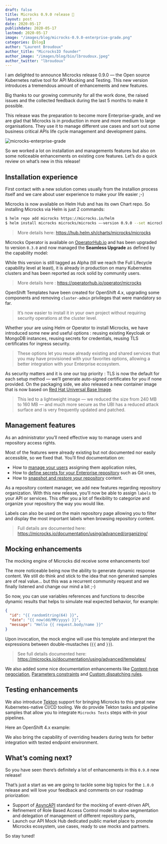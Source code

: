 ```yaml
---
draft: false
title: Microcks 0.9.0 release 🚀
layout: post
date: 2020-05-17
publishdate: 2020-05-17
lastmod: 2020-05-17
image: "/images/blog/microcks-0.9.0-enterprise-grade.png"
categories: [blog]
author: "Laurent Broudoux"
author_title: "MicrocksIO founder"
author_image: "/images/blog/bio/lbroudoux.jpeg"
author_twitter: "lbroudoux"
---
```


I am delighted to announce Microcks release 0.9.0 — the Open source Kubernetes native tool for API Mocking and Testing. This new version introduces a tremendous amount of enhancements and new features.

Big thanks to our growing community for all the work done, the raised issues and the collected feedback during the last 5 months to make it possible.

This release was the preparation to become more Enterprise-grade, and we are glad that Microcks is in production in more and more medium to large organisations. They use it to manage different use cases and sort out some business critical APIs life cycle management and development pains.

![microcks-enterprise-grade](/images/blog/microcks-0.9.0-enterprise-grade.png)

So we worked a lot on installation and managements features but also on some noticeable enhancements on existing core features.
Let’s do a quick review on what’s new in this release!

## Installation experience

First contact with a new solution comes usually from the installion process itself and we care about user experience to make your life easier ;-)

Microcks is now available on Helm Hub and has its own Chart repo. So installing Microcks via Helm is just 2 commands:

```sh
$ helm repo add microcks https://microcks.io/helm
$ helm install microcks microcks/microcks —-version 0.9.0 --set microcks.url=microcks.$(minikube ip).nip.io,keycloak.url=keycloak.$(minikube ip).nip.io
```

> More details here: https://hub.helm.sh/charts/microcks/microcks

Microcks Operator is available on [OperatorHub.io](https://operatorhub.io/operator/microcks) and has been upgraded to version `0.3.0` and now managed the **Seamless Upgrade** as defined by the capability model:

While this version is still tagged as Alpha (till we reach the Full Lifecycle capability level at least), it is already in production on many Kubernetes clusters and has been reported as rock solid by community users.

> More details here : https://operatorhub.io/operator/microcks

OpenShift Templates have been created for OpenShift 4.x, upgrading some components and removing `cluster-admin` privileges that were mandatory so far.

> It’s now easier to install it in your own project without requiring security operations at the cluster level.

Whether your are using Helm or Operator to install Microcks, we have introduced some new and useful options : reusing existing Keycloak or MongoDB instances, reusing secrets for credentials, reusing TLS certificates for ingress security.

> These options let you reuse already existing and shared services that you may have provisioned with your favorites options, allowing a better integration with your Enterprise ecosystem.

As security matters and it is one our top priority : TLS is now the default for each setup method — we’ll generate auto-signed certificates for you if none provided. On the packaging side, we also released a new container image that is now based on [Red Hat Universal Base Image](https://developers.redhat.com/products/rhel/ubi/).

> This led to a lightweight image — we reduced the size from 240 MB to 160 MB — and much more secure as the UBI has a reduced attack surface and is very frequently updated and patched.

## Management features

As an administrator you’ll need effective way to manage users and repository access rights.

Most of the features were already existing but not documented nor easily accessible, so we fixed that. You’ll find documentation on:

* How to [manage your users](https://microcks.io/documentation/administrating/users/) assigning them application roles,
* How to [define secrets for your Enterprise repository](https://microcks.io/documentation/administrating/secrets/) such as Git ones,
* How to [snapshot and restore your repository](https://microcks.io/documentation/administrating/snapshots/) content.

As a repository content manager, we add new features regarding repository organization. With this new release, you’ll now be able to assign `labels` to your API or services. This offer you a lot of flexibility to categorize and organize your repository the way you would like.

Labels can also be used on the main repository page allowing you to filter and display the most important labels when browsing repository content.

> Full details are documented here: https://microcks.io/documentation/using/advanced/organizing/

## Mocking enhancements

The mocking engine of Microcks did receive some enhancements too!

The more noticeable being now the ability to generate dynamic response content. We still do think and stick to the idea that non generated samples are of real value… but this was a recurrent community request and we finally listened and change our mind a bit ;-)

So now, you can use variables references and functions to describe dynamic results that helps to simulate real expected behavior, for example:

```json
{
  "id": "{{ randomString(64) }}",
  "date": "{{ now(dd/MM/yyyy) }}",
  "message": "Hello {{ request.body/name }}"
}
```

Upon invocation, the mock engine will use this template and interpret the expressions between double-mustaches (`{{` and `}}`).

> See full details documented here: https://microcks.io/documentation/using/advanced/templates/

We also added some nice documentation enhancements like [Content-type negociation](https://microcks.io/documentation/using/advanced/#content-negocation-in-rest-mocks), [Parameters constraints](https://microcks.io/documentation/using/advanced/#operation-parameters-constraints) and [Custom dispatching rules](https://microcks.io/documentation/using/advanced/dispatching/).

## Testing enhancements

We also introduce [Tekton](https://tekton.dev/) support for bringing Microcks to this great new Kubernetes-native CI/CD tooling. We do provide Tekton tasks and pipeline samples that allow you to integrate `Microcks Tests` steps with-in your pipelines.

Here an OpenShift 4.x example:


We also bring the capability of overriding headers during tests for better integration with tested endpoint environment.

## What’s coming next?

So you have seen there’s definitely a lot of enhancements in this `0.9.0` new release!

That’s just a start as we are going to tackle some big topics for the `1.0.0` release and will love your feedback and comments on our roadmap priorization:

* Support of [AsyncAPI](https://www.asyncapi.com/) standard for the mocking of event-driven API,
* Refinement of Role Based Access Control model to allow segmentation and delegation of management of different repository parts,
* Launch our API Mock Hub dedicated public market place to promote Microcks ecosystem, use cases, ready to use mocks and partners.

So stay tuned!